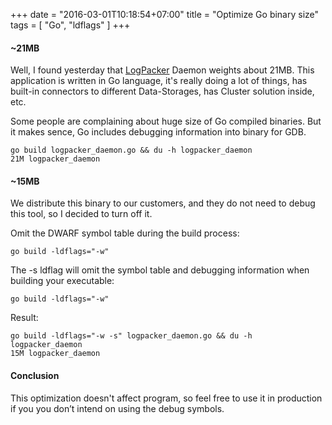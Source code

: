 +++
date = "2016-03-01T10:18:54+07:00"
title = "Optimize Go binary size"
tags = [ "Go", "ldflags" ]
+++

#### ~21MB

Well, I found yesterday that [LogPacker](https://logpacker.com) Daemon weights about 21MB. This application is written in Go language, it's really doing a lot of things, has built-in connectors to different Data-Storages, has Cluster solution inside, etc.

Some people are complaining about huge size of Go compiled binaries. But it makes sence, Go includes debugging information into binary for GDB.

```
go build logpacker_daemon.go && du -h logpacker_daemon
21M	logpacker_daemon
```
<!--more-->
#### ~15MB

We distribute this binary to our customers, and they do not need to debug this tool, so I decided to turn off it.

Omit the DWARF symbol table during the build process:

```
go build -ldflags="-w"
```

The -s ldflag will omit the symbol table and debugging information when building your executable:

```
go build -ldflags="-w"
```

Result:
```
go build -ldflags="-w -s" logpacker_daemon.go && du -h logpacker_daemon
15M	logpacker_daemon
```

#### Conclusion

This optimization doesn't affect program, so feel free to use it in production if you you don’t intend on using the debug symbols.
